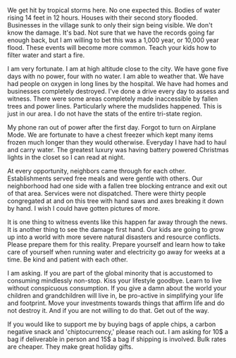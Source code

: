 We get hit by tropical storms here. No one expected this. Bodies of water rising 14 feet in 12 hours. Houses with their second story flooded. Businesses in the village sunk to only their sign being visible. We don't know the damage. It's bad. Not sure that we have the records going far enough back, but I am willing to bet this was a 1,000 year, or 10,000 year flood. These events will become more common. Teach your kids how to filter water and start a fire. 

I am very fortunate. I am at high altitude close to the city. We have gone five days with no power, four with no water. I am able to weather that. We have had people on oxygen in long lines by the hospital. We have had homes and businesses completely destroyed. I've done a drive every day to assess and witness. There were some areas completely made inaccessible by fallen trees and power lines. Particularly where the mudslides happened. This is just in our area. I do not have the stats of the entire tri-state region. 

My phone ran out of power after the first day. Forgot to turn on Airplane Mode. We are fortunate to have a chest freezer which kept many items frozen much longer than they would otherwise. Everyday I have had to haul and carry water. The greatest luxury was having battery powered Christmas lights in the closet so I can read at night. 

At every opportunity, neighbors came through for each other. Establishments served free meals and were gentle with others. Our neighborhood had one side with a fallen tree blocking entrance and exit out of that area. Services were not dispatched. There were thirty people congregated at and on this tree with hand saws and axes breaking it down by hand. I wish I could have gotten pictures of more. 

It is one thing to witness events like this happen far away through the news. It is another thing to see the damage first hand. Our kids are going to grow up into a world with more severe natural disasters and resource conflicts. Please prepare them for this reality. Prepare yourself and learn how to take care of yourself when running water and electricity go away for weeks at a time. Be kind and patient with each other. 

I am asking. If you are part of the global minority that is accustomed to consuming mindlessly non-stop. Kiss your lifestyle goodbye. Learn to live without conspicuous consumption. If you give a damn about the world your children and grandchildren will live in, be pro-active in simplifying your life and footprint. Move your investments towards things that affirm life and do not destroy it. And if you are not willing to do that. Get out of the way.

If you would like to support me by buying bags of apple chips, a carbon negative snack and 'chiptocurrency,' please reach out. I am asking for 10$ a bag if deliverable in person and 15$ a bag if shipping is involved. Bulk rates are cheaper. They make great holiday gifts.